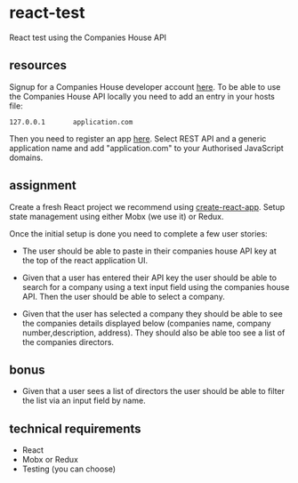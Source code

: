 # react-test
React test using the Companies House API

## resources
Signup for a Companies House developer account [here](https://developer.companieshouse.gov.uk). To be able to use the Companies House API locally you need to add an entry in your hosts file:

```
127.0.0.1       application.com
```

Then you need to register an app [here](https://developer.companieshouse.gov.uk/developer/applications/register). Select REST API and a generic application name and add "application.com" to your Authorised JavaScript domains.


## assignment

Create a fresh React project we recommend using [create-react-app](https://github.com/facebook/create-react-app). Setup state management using either Mobx (we use it) or Redux. 

Once the initial setup is done you need to complete a few user stories:

+ The user should be able to paste in their companies house API key at the top of the react application UI.

+ Given that a user has entered their API key the user should be able to search for a company using a text input field using the companies house API. Then the user should be able to select a company.

+ Given that the user has selected a company they should be able to see the companies details displayed below (companies name, company number,description, address). They should also be able too see a list of the companies directors.

## bonus

+ Given that a user sees a list of directors the user should be able to filter the list via an input field by name.

## technical requirements
+ React
+ Mobx or Redux
+ Testing (you can choose)
